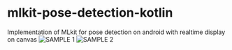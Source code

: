 # mlkit-pose-detection-kotlin
Implementation of MLkit for pose detection on android with realtime display on canvas
![SAMPLE 1](https://github.com/niccolofanton/mlkit-pose-detection-kotlin/blob/main/14649.jpg?raw=true)
![SAMPLE 2](https://github.com/niccolofanton/mlkit-pose-detection-kotlin/blob/main/14652.jpg?raw=true)
